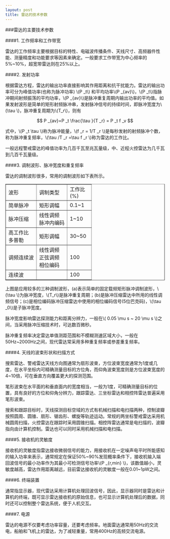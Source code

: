 ```yaml
---
layout: post
title: 雷达的技术参数
---
```


###雷达的主要技术参数

####1. 工作频率和工作带宽

雷达的工作频率主要根据目标的特性、电磁波传播条件、天线尺寸、高频器件性能、测量精度和功能要求等因素来确定。一般要求工作带宽为中心频率的5%~10%，超宽带雷达则在25%以上。

####2. 发射功率

根据雷达方程，雷达的输出功率直接影响其作用距离和抗干扰能力。雷达的输出功率可分为峰值功率(也称为脉冲功率) \\(P _t\\) 和平均功率\\(P _{av}\\)，\\(P _t\\)指脉冲期间射频振荡的平均功率，\\(P _{av}\\)是脉冲重复周期内输出功率的平均值。如果发射波形是简单的矩形射频脉冲串，发射脉冲信号的持续时间，即脉冲宽度为\\(\tau \\)，脉冲重复周期为\\(T_r\\)，则有

$$ P _{av}=P _t \frac{\tau }{T _r} = P _t f _v $$

式中，\\(P _t  \tau  \\)称为脉冲能量，\\(f _r = 1/T _r \\)是每秒发射的射频脉冲个数，称为脉冲重复频率，\\(\tau /T _r =\tau f _r  \\)称为雷达的工作比。

一般远程警戒雷达的峰值功率为几百千瓦至兆瓦量级，中、近程火控雷达为几千瓦到几百千瓦量级。

####3. 调制波形、脉冲宽度和重复频率

雷达的调制波形很多，常用的调制波形如下表所示。

<table border=1px>
<tr>
<td width=80px>波形</td><td width=80px>调制类型</td><td width=60px>工作比(%)</td>
</tr>
<tr>
<td>简单脉冲</td><td>矩形调幅</td><td>0.1~1</td>
</tr>
<tr>
<td>脉冲压缩</td><td>线性调频<br>脉冲内编码</td><td>1~10</td>
</tr>
<tr>
<td>高工作比<br>多普勒</td><td>矩形调幅</td><td>30~50</td>
</tr>
<tr>
<td>调频连续波</td><td>线性调频<br>正弦调频<br>相位编码</td><td>100</td>
</tr>
<tr>
<td>连续波</td><td></td><td>100</td>
</tr>
</table>

上图是应用较多的三种调制波形，(a)表示简单的固定载频矩形脉冲调制波形，\\(\tau \\)为脉冲宽度，\\(T_r\\)是脉冲重复周期；(b)是脉冲压缩雷达中所用的线性调频信号；(c)是相位编码脉冲压缩雷达中使用的相位编码信号(5位巴克码)，\\(\tau _0\\)是子脉冲宽度。

脉冲宽度影响雷达探测能力和距离分辨力，一般在\\( 0.05 \mu s ~ 20 \mu s \\)之间，当采用脉冲压缩技术时，可达数百微秒。

脉冲重复频率决定雷达单值测距范围和不模糊测速区域大小，一般在50Hz~2000Hz之间，现代雷达常采用多种重复频率或参差重复频率。

####4. 天线的波束形状和扫描方式

搜索雷达、警戒雷达天线方向图通常为扇形波束，方位波束宽度通常为1度或几度，在水平坐标内可精确测量目标的方位角，而仰角波束宽度则是方位波束宽度的4~10倍，可在垂直方向覆盖更大的探测范围。

笔形波束在水平面的和垂直面内的宽度相当，一般为1度，可精确测量目标的位置，具有良好的方位和仰角分辨力，跟踪雷达、三坐标雷达和相控阵雷达普遍采用笔形波束。


搜索和跟踪目标时，天线探测目标空域的方式有机械扫描和电扫描两种，控制波瓣按照圆周、圆锥、扇形、锯齿形、螺旋等轨迹运动。常规的两坐标警戒雷达采用机械圆周扫描，火控雷达在跟踪时采用圆锥扫描。相控阵雷达通常是电扫描的，波瓣指向由计算机控制。雷达也可以同时采用机械扫描和电扫描。

####5. 接收机的灵敏度

接收机的灵敏度指雷达接收微弱信号的能力，用接收机在一定噪声电平时所能感知的输入功率来表示，通常规定在保证50%~90%发现概率条件下，接收机输入端回波信号的最小功率作为其最小可检测信号功率\\(P _{r,min} \\)，该数值越小，灵敏度越高，雷达作用距离越远，目前雷达接收机的灵敏度一般在0.01~1pW之间。

####6. 终端装置

通常指显示器，现代雷达采用计算机处理回波信号，因此，显示器同时是雷达和计算机的终端，既可显示雷达接收机的原始信息，也可显示计算机处理后的数据，同时还可以控制整个雷达系统，便于人机交互。

####7. 电源

雷达的电源不仅要考虑功率容量，还要考虑频率。地面雷达通常用50Hz的交流电，船舶和飞机上的雷达，为了减轻重量，常用400Hz的高频交流电源。

